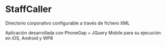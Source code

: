 StaffCaller
===========

Directorio corporativo configurable a través de fichero XML

Aplicación desarrollada con PhoneGap + JQuery Mobile para su ejecución en iOS, Android y WP8
